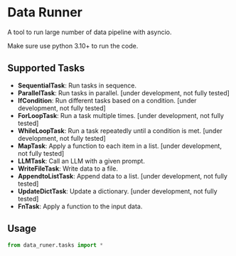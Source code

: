 # Data Runner
A tool to run large number of data pipeline with asyncio.

Make sure use python 3.10+ to run the code.

## Supported Tasks

- __SequentialTask__: Run tasks in sequence.
- __ParallelTask__: Run tasks in parallel. [under development, not fully tested]
- __IfCondition__: Run different tasks based on a condition. [under development, not fully tested]
- __ForLoopTask__: Run a task multiple times. [under development, not fully tested]
- __WhileLoopTask__: Run a task repeatedly until a condition is met. [under development, not fully tested]
- __MapTask__: Apply a function to each item in a list. [under development, not fully tested]
- __LLMTask__: Call an LLM with a given prompt.
- __WriteFileTask__: Write data to a file.
- __AppendtoListTask__: Append data to a list. [under development, not fully tested]
- __UpdateDictTask__: Update a dictionary. [under development, not fully tested]
- __FnTask__: Apply a function to the input data.

## Usage

```python
from data_runer.tasks import *
```
